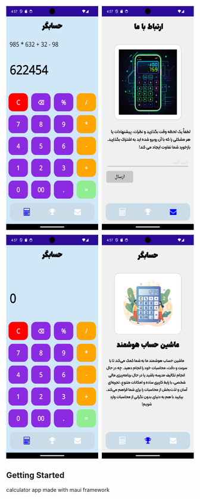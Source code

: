 ﻿ 


 
 

<div style="display: flex; flex-wrap: wrap; gap: 10px;">
  <div style="flex: 1 1 45%;"> <img src="./screenshots/Screenshot_1730208431.png" alt="image screenshot" width="300" height="600"></div>
  <div style="flex: 1 1 45%;"><img src="./screenshots/Screenshot_1730208448.png" alt="image screenshot" width="300" height="600"></div>
  <div style="flex: 1 1 45%;"><img src="./screenshots/Screenshot_1730208458.png" alt="image screenshot" width="300" height="600"></div>
  <div style="flex: 1 1 45%;"> <img src="./screenshots/Screenshot_1730208443.png" alt="image screenshot" width="300" height="600"></div>
</div>
 

## Getting Started

calculator app made with maui framework 

 

 
 